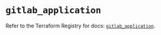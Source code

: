 # `gitlab_application`

Refer to the Terraform Registry for docs: [`gitlab_application`](https://registry.terraform.io/providers/gitlabhq/gitlab/18.4.0/docs/resources/application).
